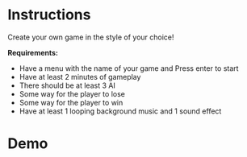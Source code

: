 # Instructions
Create your own game in the style of your choice!

**Requirements:** 
- Have a menu with the name of your game and Press enter to start
- Have at least 2 minutes of gameplay
- There should be at least 3 AI
- Some way for the player to lose
- Some way for the player to win
- Have at least 1 looping background music and 1 sound effect

# Demo